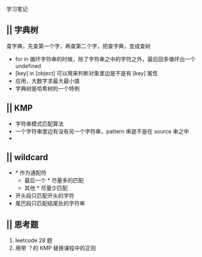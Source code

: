 学习笔记


## || 字典树
查字典，先查第一个字，再查第二个字，把查字典，变成查树

* for in 循环字符串的时候，除了字符串之中的字符之外，最后回多循环出一个 undefined
* [key] in [object] 可以用来判断对象里边是不是有 [key] 属性
* 应用，大数字求最大最小值
* 字典树是哈希树的一个特例


## || KMP
* 字符串模式匹配算法
* 一个字符串里边有没有另一个字符串，pattern 串是不是在 source 串之中
*

## || wildcard
* \* 作为通配符
    * 最后一个 \* 尽量多的匹配
    * 其他 \* 尽量少匹配
* 开头段只匹配开头的字符
* 尾巴段只匹配结尾处的字符串

## || 思考题
1. leetcode 28 题
2. 用带 ？的 KMP 替换课程中的正则
